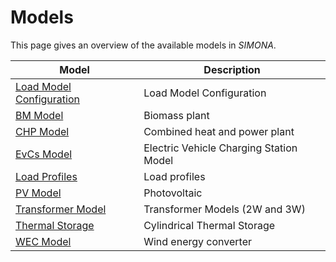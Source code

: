 # Models

This page gives an overview of the available models in *SIMONA*.

| Model                                     | Description                              |
|-------------------------------------------|------------------------------------------|
| [Load Model Configuration](load_model.md) | Load Model Configuration                 |
| [BM Model](bm_model)                      | Biomass plant                            |
| [CHP Model](chp_model)                    | Combined heat and power plant            |
| [EvCs Model](evcs_model)                  | Electric Vehicle Charging Station Model  |
| [Load Profiles](load_profiles.md)         | Load profiles                            |
| [PV Model](pv_model.md)                   | Photovoltaic                             |
| [Transformer Model](transformer_model.md) | Transformer Models (2W and 3W)           |
| [Thermal Storage](cts_model.md)           | Cylindrical Thermal Storage              |
| [WEC Model](wec_model.md)                 | Wind energy converter                    |

```{include} load_model.md
```

```{include} bm_model.md
```

```{include} chp_model.md
```

```{include} evcs_model.md
```

```{include} load_profiles.md
```

```{include} pv_model.md
```

```{include} transformer_model.md
```

```{include} cts_model.md
```

```{include} wec_model.md
```
